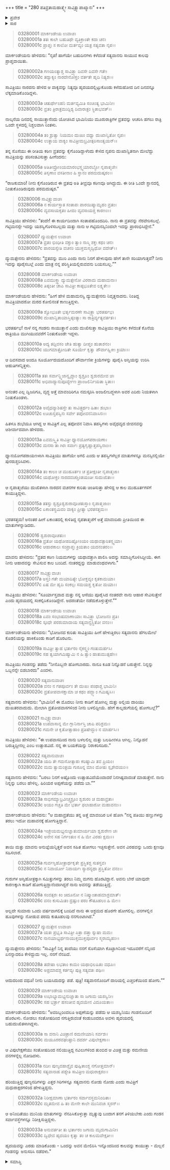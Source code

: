 +++
title = "280 ಪತಿವ್ರತಾಮಹಾತ್ಮ್ಯೇ ಸಾವಿತ್ರ್ಯುಪಾಖ್ಯಾನಃ"
+++

<details><summary>ಪ್ರವೇಶ</summary>


।।   ಓಂ ಓಂ ನಮೋ ನಾರಾಯಣಾಯ।।   ಶ್ರೀ ವೇದವ್ಯಾಸಾಯ ನಮಃ ।।

ಶ್ರೀ ಕೃಷ್ಣದ್ವೈಪಾಯನ ವೇದವ್ಯಾಸ ವಿರಚಿತ  

**ಶ್ರೀ ಮಹಾಭಾರತ**

**ಆರಣ್ಯಕ ಪರ್ವ**

**ದ್ರೌಪದೀಹರಣ ಪರ್ವ**

**ಅಧ್ಯಾಯ 280**

</details>


<details><summary>ಸಾರ</summary>

ನಾಲ್ಕನೆಯ ದಿನದಲ್ಲಿ ಸತ್ಯವಾನನು ಸಾಯುತ್ತಾನೆಂದು ಯೋಚಿಸಿದ ಸಾವಿತ್ರಿಯು ಹಗಲು ರಾತ್ರಿ ಒಂದೇ ಸ್ಥಳದಲ್ಲಿ ನಿಶ್ಚಲವಾಗಿ ನಿಲ್ಲುವ ಮೂರುರಾತ್ರಿಗಳ ವ್ರತವನ್ನು ಆಚರಿಸಿದುದು (1-9). ನಾಲ್ಕನೆಯ ದಿನ ಸತ್ಯವಾನನು ಹೆಗಲಮೇಲೆ ಕೊಡಲಿಯನ್ನು ಹಾಕಿಕೊಂಡು ಕಾಡಿಗೆ ಹೊರಡಲು ಸಾವಿತ್ರಿಯೂ ಅವನನ್ನು ಹಿಂಬಾಲಿಸಿ ನಡೆದುದು (10-33).

</details>


> 03280001 ಮಾರ್ಕಂಡೇಯ ಉವಾಚ।  
03280001a ತತಃ ಕಾಲೇ ಬಹುತಿಥೇ ವ್ಯತಿಕ್ರಾಂತೇ ಕದಾ ಚನ।  
03280001c ಪ್ರಾಪ್ತಃ ಸ ಕಾಲೋ ಮರ್ತವ್ಯಂ ಯತ್ರ ಸತ್ಯವತಾ ನೃಪ।।

ಮಾರ್ಕಂಡೇಯನು ಹೇಳಿದನು: “ನೃಪ! ಹಾಗೆಯೇ ಬಹುದಿನಗಳು ಕಳೆದಂತೆ ಸತ್ಯವಾನನು ಸಾಯುವ ಕಾಲವು ಪ್ರಾಪ್ತವಾಯಿತು.

> 03280002a ಗಣಯಂತ್ಯಾಶ್ಚ ಸಾವಿತ್ರ್ಯಾ ದಿವಸೇ ದಿವಸೇ ಗತೇ।  
03280002c ತದ್ವಾಕ್ಯಂ ನಾರದೇನೋಕ್ತಂ ವರ್ತತೇ ಹೃದಿ ನಿತ್ಯಶಃ।।

ಸಾವಿತ್ರಿಯು ನಾರದನು ಹೇಳಿದ ಆ ವಾಕ್ಯವನ್ನು ನಿತ್ಯವೂ ಹೃದಯದಲ್ಲಿಟ್ಟುಕೊಂಡು ಕಳೆದುಹೋದ ದಿನ ದಿನವನ್ನೂ ಲೆಕ್ಕಮಾಡಿಕೊಂಡಿದ್ದಳು.

> 03280003a ಚತುರ್ಥೇಽಹನಿ ಮರ್ತವ್ಯಮಿತಿ ಸಂಚಿಂತ್ಯ ಭಾಮಿನೀ।  
03280003c ವ್ರತಂ ತ್ರಿರಾತ್ರಮುದ್ದಿಶ್ಯ ದಿವಾರಾತ್ರಂ ಸ್ಥಿತಾಭವತ್।।

ನಾಲ್ಕನೆಯ ದಿನದಲ್ಲಿ ಸಾಯುತ್ತಾನೆಂದು ಯೋಚಿಸಿದ ಭಾಮಿನಿಯು ಮೂರುರಾತ್ರಿಗಳ ವ್ರತವನ್ನು ಆಚರಿಸಿ ಹಗಲು ರಾತ್ರಿ ಒಂದೇ ಸ್ಥಳದಲ್ಲಿ ನಿಶ್ಚಲವಾಗಿ ನಿಂತಳು.

> 03280004a ತಂ ಶ್ರುತ್ವಾ ನಿಯಮಂ ದುಃಖಂ ವಧ್ವಾ ದುಃಖಾನ್ವಿತೋ ನೃಪಃ।  
03280004c ಉತ್ಥಾಯ ವಾಕ್ಯಂ ಸಾವಿತ್ರೀಮಬ್ರವೀತ್ಪರಿಸಾಂತ್ವಯನ್।।

ತನ್ನ ಸೊಸೆಯು ಈ ರೀತಿಯ ಕಠಿಣ ವ್ರತವನ್ನು ಕೈಗೊಂಡಿದ್ದಾಳೆಂದು ಕೇಳಿದ ನೃಪನು ದುಃಖಾನ್ವಿತನಾಗಿ ಮೇಲೆದ್ದು ಸಾವಿತ್ರಿಯನ್ನು ಪರಿಸಂತವಿಸುತ್ತಾ ಹೀಗೆಂದನು:

> 03280005a ಅತಿತೀವ್ರೋಽಯಮಾರಂಭಸ್ತ್ವಯಾರಬ್ಧೋ ನೃಪಾತ್ಮಜೇ।  
03280005c ತಿಸೃಣಾಂ ವಸತೀನಾಂ ಹಿ ಸ್ಥಾನಂ ಪರಮದುಷ್ಕರಂ।।

“ರಾಜಕುಮಾರಿ! ನೀನು ಕೈಗೊಂಡಿರುವ ಈ ವ್ರತವು ಅತಿ ತೀವ್ರವೂ ಕಠಿಣವೂ ಆಗಿದ್ದುದು. ಈ ರೀತಿ ಒಂದೇ ಸ್ಥಾನದಲ್ಲಿ ನಿಂತುಕೊಂಡಿರುವುದು ಪರಮದುಷ್ಕರ.”

> 03280006 ಸಾವಿತ್ರ್ಯುವಾಚ।   
03280006a ನ ಕಾರ್ಯಸ್ತಾತ ಸಂತಾಪಃ ಪಾರಯಿಷ್ಯಾಮ್ಯಹಂ ವ್ರತಂ।  
03280006c ವ್ಯವಸಾಯಕೃತಂ ಹೀದಂ ವ್ಯವಸಾಯಶ್ಚ ಕಾರಣಂ।।

ಸಾವಿತ್ರಿಯು ಹೇಳಿದಳು: “ತಂದೇ! ಈ ಕಾರ್ಯದಿಂದಾಗಿ ಸಂತಾಪಹೊಂದದಿರಿ. ನಾನು ಈ ವ್ರತವನ್ನು ನೆರವೇರಿಸಬಲ್ಲೆ. ಗಟ್ಟಿಮನಸ್ಸೇ ಇದನ್ನು ಯಶಸ್ವಿಗೊಳಿಸಬಲ್ಲದು ಮತ್ತು ನಾನು ಆ ಗಟ್ಟಿಮನಸ್ಸಿನಿಂದಲೇ ಇದನ್ನು ಪ್ರಾರಂಭಿಸಿದ್ದೇನೆ.”

> 03280007 ದ್ಯುಮತ್ಸೇನ ಉವಾಚ।  
03280007a ವ್ರತಂ ಭಿಂಧೀತಿ ವಕ್ತುಂ ತ್ವಾಂ ನಾಸ್ಮಿ ಶಕ್ತಃ ಕಥಂ ಚನ।  
03280007c ಪಾರಯಸ್ವೇತಿ ವಚನಂ ಯುಕ್ತಮಸ್ಮದ್ವಿಧೋ ವದೇತ್।।

ದ್ಯುಮತ್ಸೇನನು ಹೇಳಿದನು: “ವ್ರತವನ್ನು ಮುರಿ ಎಂದು ನಾನು ನಿನಗೆ ಹೇಳುವುದು ಹೇಗೆ ತಾನೇ ಸರಿಯಾಗುತ್ತದೆ? ನೀನು ಇದನ್ನು ಪೂರೈಸಬಲ್ಲೆ ಎಂದು ಮಾತ್ರ ನನ್ನ ಪರಿಸ್ಥಿತಿಯಲ್ಲಿರುವವನು ಬಯಸಬಲ್ಲ.””

> 03280008 ಮಾರ್ಕಂಡೇಯ ಉವಾಚ।  
03280008a ಏವಮುಕ್ತ್ವಾ ದ್ಯುಮತ್ಸೇನೋ ವಿರರಾಮ ಮಹಾಮನಾಃ।  
03280008c ತಿಷ್ಠಂತೀ ಚಾಪಿ ಸಾವಿತ್ರೀ ಕಾಷ್ಠಭೂತೇವ ಲಕ್ಷ್ಯತೇ।।

ಮಾರ್ಕಂಡೇಯನು ಹೇಳಿದನು: “ಹೀಗೆ ಹೇಳಿ ಮಹಾಮನಸ್ವಿ ದ್ಯುಮತ್ಸೇನನು ನಿವೃತ್ತನಾದನು. ನಿಂತಿದ್ದ ಸಾವಿತ್ರಿಯಾದರೋ ಮರದ ಕೋಲಿನಂತೆ ಕಾಣುತ್ತಿದ್ದಳು.

> 03280009a ಶ್ವೋಭೂತೇ ಭರ್ತೃಮರಣೇ ಸಾವಿತ್ರ್ಯಾ ಭರತರ್ಷಭ।  
03280009c ದುಃಖಾನ್ವಿತಾಯಾಸ್ತಿಷ್ಠಂತ್ಯಾಃ ಸಾ ರಾತ್ರಿರ್ವ್ಯತ್ಯವರ್ತತ।।

ಭರತರ್ಷಭ! ನಾಳೆ ನನ್ನ ಗಂಡನು ಸಾಯುತ್ತಾನೆ ಎಂದು ದುಃಖಿಸುತ್ತಾ ಸಾವಿತ್ರಿಯು ರಾತ್ರಿಗಳು ಕಳೆದಂತೆ ಕೊನೆಯ ರಾತ್ರಿಯೂ ಮುಗಿಯುವವರೆಗೆ ನಿಂತುಕೊಂಡೇ ಇದ್ದಳು.

> 03280010a ಅದ್ಯ ತದ್ದಿವಸಂ ಚೇತಿ ಹುತ್ವಾ ದೀಪ್ತಂ ಹುತಾಶನಂ।  
03280010c ಯುಗಮಾತ್ರೋದಿತೇ ಸೂರ್ಯೇ ಕೃತ್ವಾ ಪೌರ್ವಾಹ್ಣಿಕೀಃ ಕ್ರಿಯಾಃ।।

ಆ ದಿವಸವಾದ ಅಂದೂ ಸೂರ್ಯೋದಯದೊಂದಿಗೆ ಪೌರ್ವಾಣಿಕೀ ಕ್ರಿಯೆಗಳನ್ನು ಪೂರೈಸಿ ಅಗ್ನಿಯನ್ನು ಉರಿಸಿ ಆಹುತಿಗಳನ್ನಿತ್ತಳು.

> 03280011a ತತಃ ಸರ್ವಾನ್ದ್ವಿಜಾನ್ವೃದ್ಧಾಂ ಶ್ವಶ್ರೂಂ ಶ್ವಶುರಮೇವ ಚ।  
03280011c ಅಭಿವಾದ್ಯಾನುಪೂರ್ವ್ಯೇಣ ಪ್ರಾಂಜಲಿರ್ನಿಯತಾ ಸ್ಥಿತಾ।।

ಅನಂತರ ಎಲ್ಲ ದ್ವಿಜರಿಗೂ, ವೃದ್ಧ ಅತ್ತೆ ಮಾವಂದಿರಿಗೂ ನಮಸ್ಕರಿಸಿ ಅಂಜಲೀಬದ್ಧಳಾಗಿ ಅವರ ಎದಿರು ನಿಯತಳಾಗಿ ನಿಂತುಕೊಂಡಳು.

> 03280012a ಅವೈಧವ್ಯಾಶಿಷಸ್ತೇ ತು ಸಾವಿತ್ರ್ಯರ್ಥಂ ಹಿತಾಃ ಶುಭಾಃ।  
03280012c ಊಚುಸ್ತಪಸ್ವಿನಃ ಸರ್ವೇ ತಪೋವನನಿವಾಸಿನಃ।।

ಹಿತಳೂ ಶುಭೆಯೂ ಆಗಿದ್ದ ಆ ಸಾವಿತ್ರಿಗೆ ಎಲ್ಲ ತಪೋವನ ನಿವಾಸಿ ತಪಸ್ವಿಗಳು ಅವೈಧವ್ಯದ ಜೀವನವನ್ನು ಆಶೀರ್ವಾದವಾಗಿ ಹೇಳಿದರು.

> 03280013a ಏವಮಸ್ತ್ವಿತಿ ಸಾವಿತ್ರೀ ಧ್ಯಾನಯೋಗಪರಾಯಣಾ।  
03280013c ಮನಸಾ ತಾ ಗಿರಃ ಸರ್ವಾಃ ಪ್ರತ್ಯಗೃಹ್ಣಾತ್ತಪಸ್ವಿನಾಂ।।

ಧ್ಯಾನಯೋಗಪರಾಯಣಳಾಗಿ ಸಾವಿತ್ರಿಯು ಹಾಗೆಯೇ ಅಗಲಿ ಎಂದು ಆ ತಪಸ್ವಿಗಳೆಲ್ಲರ ಮಾತುಗಳನ್ನೂ ಮನಸ್ಸಿನಲ್ಲಿಯೇ ಪುನರುಶ್ಚರಿಸಿದಳು.

> 03280014a ತಂ ಕಾಲಂ ಚ ಮುಹೂರ್ತಂ ಚ ಪ್ರತೀಕ್ಷಂತೀ ನೃಪಾತ್ಮಜಾ।   
03280014c ಯಥೋಕ್ತಂ ನಾರದವಚಶ್ಚಿಂತಯಂತೀ ಸುದುಃಖಿತಾ।।

ಆ ನೃಪಾತ್ಮಜೆಯು ದುಃಖಿತಳಾಗಿ ನಾರದನ ವಚನಗಳ ಕುರಿತು ಚಿಂತಿಸುತ್ತಾ ಹೇಳಿದ್ದ ಆ ಕಾಲ ಮುಹೂರ್ತಗಳಿಗೆ ಕಾಯುತ್ತಿದ್ದಳು.

> 03280015a ತತಸ್ತು ಶ್ವಶ್ರೂಶ್ವಶುರಾವೂಚತುಸ್ತಾಂ ನೃಪಾತ್ಮಜಾಂ।  
03280015c ಏಕಾಂತಸ್ಥಮಿದಂ ವಾಕ್ಯಂ ಪ್ರೀತ್ಯಾ ಭರತಸತ್ತಮ।।

ಭರತಸತ್ತಮ! ಅನಂತರ ಹೀಗೆ ಏಕಾಂತದಲ್ಲಿ ಕುಳಿತಿದ್ದ ನೃಪತಾತ್ಮಜೆಗೆ ಅತ್ತೆ ಮಾವಂದಿರು ಪ್ರೀತಿಯಿಂದ ಈ ಮಾತುಗಳನ್ನಾಡಿದರು.

> 03280016 ಶ್ವಶುರಾವೂಚತುಃ।  
03280016a ವ್ರತೋ ಯಥೋಪದಿಷ್ಟೋಽಯಂ ಯಥಾವತ್ಪಾರಿತಸ್ತ್ವಯಾ।   
03280016c ಆಹಾರಕಾಲಃ ಸಂಪ್ರಾಪ್ತಃ ಕ್ರಿಯತಾಂ ಯದನಂತರಂ।।

ಮಾವನು ಹೇಳಿದನು: “ವ್ರತದ ಕಠಿಣ ನಿಯಮಗಳನ್ನು ಯಥಾವತ್ತಾಗಿ ಪಾಲಿಸಿ ಅದನ್ನು ಸಮಾಪ್ತಿಗೊಳಿಸಿದ್ದೀಯೆ. ಈಗ ನೀನು ಆಹಾರವನ್ನು ಸೇವಿಸುವ ಕಾಲ ಬಂದಿದೆ. ನಂತರದ್ದನ್ನು ಮಾಡುವಂಥವಳಾಗು.”

> 03280017 ಸಾವಿತ್ರ್ಯುವಾಚ।  
03280017a ಅಸ್ತಂ ಗತೇ ಮಯಾದಿತ್ಯೇ ಭೋಕ್ತವ್ಯಂ ಕೃತಕಾಮಯಾ।  
03280017c ಏಷ ಮೇ ಹೃದಿ ಸಂಕಲ್ಪಃ ಸಮಯಶ್ಚ ಕೃತೋ ಮಯಾ।।

ಸಾವಿತ್ರಿಯು ಹೇಳಿದಳು: “ಸೂರ್ಯಾಸ್ತವಾದ ಮತ್ತು ನನ್ನ ಆಸೆಯು ಪೂರೈಸಿದ ನಂತರವೇ ನಾನು ಆಹಾರ ಸೇವಿಸುತ್ತೇನೆ ಎಂದು ಹೃದಯದಲ್ಲಿ ಸಂಕಲ್ಪಿಸಿಕೊಂಡಿದ್ದೇನೆ. ಅದರಂತೆಯೇ ನಡೆದುಕೊಳ್ಳುತ್ತೇನೆ.””

> 03280018 ಮಾರ್ಕಂಡೇಯ ಉವಾಚ।  
03280018a ಏವಂ ಸಂಭಾಷಮಾಣಾಯಾಃ ಸಾವಿತ್ರ್ಯಾ ಭೋಜನಂ ಪ್ರತಿ।  
03280018c ಸ್ಕಂಧೇ ಪರಶುಮಾದಾಯ ಸತ್ಯವಾನ್ಪ್ರಸ್ಥಿತೋ ವನಂ।।

ಮಾರ್ಕಂಡೇಯನು ಹೇಳಿದನು: “ಭೋಜನದ ಕುರಿತು ಸಾವಿತ್ರಿಯು ಹೀಗೆ ಹೇಳುತ್ತಿರಲು ಸತ್ಯವಾನನು ಹೆಗಲಮೇಲೆ ಕೊಡಲಿಯನ್ನು ಹಾಕಿಕೊಂಡು ಕಾಡಿಗೆ ಹೊರಟನು.

> 03280019a ಸಾವಿತ್ರೀ ತ್ವಾಹ ಭರ್ತಾರಂ ನೈಕಸ್ತ್ವಂ ಗಂತುಮರ್ಹಸಿ।  
03280019c ಸಹ ತ್ವಯಾಗಮಿಷ್ಯಾಮಿ ನ ಹಿ ತ್ವಾಂ ಹಾತುಮುತ್ಸಹೇ।।

ಸಾವಿತ್ರಿಯು ಗಂಡನನ್ನು ತಡೆದು “ನೀನೊಬ್ಬನೇ ಹೋಗಬಾರದು. ನಾನೂ ಕೂಡ ನಿನ್ನೊಡನೆ ಬರುತ್ತೇನೆ. ನಿನ್ನನ್ನು ಒಬ್ಬನನ್ನೇ ಬಿಡಬಾರದು” ಎಂದಳು.

> 03280020 ಸತ್ಯವಾನುವಾಚ।  
03280020a ವನಂ ನ ಗತಪೂರ್ವಂ ತೇ ದುಃಖಃ ಪಂಥಾಶ್ಚ ಭಾಮಿನಿ।  
03280020c ವ್ರತೋಪವಾಸಕ್ಷಾಮಾ ಚ ಕಥಂ ಪದ್ಭ್ಯಾಂ ಗಮಿಷ್ಯಸಿ।।

ಸತ್ಯವಾನನು ಹೇಳಿದನು: “ಭಾಮಿನೀ! ಈ ಮೊದಲು ನೀನು ಕಾಡಿಗೆ ಹೋಗಿಲ್ಲ ಮತ್ತು ಅಲ್ಲಿಯ ದಾರಿಯು ದುಃಖತರವಾದುದು. ಮೇಲಾಗಿ ವ್ರತೋಪವಾಸಗಳಿಂದ ನೀನು ಬಳಲಿದ್ದೀಯೆ. ಹೇಗೆ ಕಾಲ್ನಡುಗೆಯಲ್ಲಿ ಹೋಗಬಲ್ಲೆ?”

> 03280021 ಸಾವಿತ್ರ್ಯುವಾಚ।  
03280021a ಉಪವಾಸಾನ್ನ ಮೇ ಗ್ಲಾನಿರ್ನಾಸ್ತಿ ಚಾಪಿ ಪರಿಶ್ರಮಃ।  
03280021c ಗಮನೇ ಚ ಕೃತೋತ್ಸಾಹಾಂ ಪ್ರತಿಷೇದ್ಧುಂ ನ ಮಾರ್ಹಸಿ।।

ಸಾವಿತ್ರಿಯು ಹೇಳಿದಳು: “ಈ ಉಪವಾಸದಿಂದ ನಾನು ಬಳಲಲಿಲ್ಲ ಮತ್ತು ಬಲಹೀನಳೂ ಆಗಿಲ್ಲ. ನಿನ್ನೊಡನೆ ಬರುತ್ತಿದ್ದೀನಲ್ಲ ಎಂಬ ಉತ್ಸಾಹವಿದೆ. ನನ್ನ ಈ ಬಯಕೆಯನ್ನು ನಿರಾಕರಿಸದಿರು.”

> 03280022 ಸತ್ಯವಾನುವಾಚ।  
03280022a ಯದಿ ತೇ ಗಮನೋತ್ಸಾಹಃ ಕರಿಷ್ಯಾಮಿ ತವ ಪ್ರಿಯಂ।  
03280022c ಮಮ ತ್ವಾಮಂತ್ರಯ ಗುರೂನ್ನ ಮಾಂ ದೋಷಃ ಸ್ಪೃಶೇದಯಂ।।

ಸತ್ಯವಾನನು ಹೇಳಿದನು: “ಬರಲು ನಿನಗೆ ಅಷ್ಟೊಂದು ಉತ್ಸಾಹವಿದೆಯೆಂದಾದರೆ ನಿನಗಿಷ್ಟವಾದಂತೆ ಮಾಡುತ್ತೇನೆ. ನಾನು ನಿನ್ನನ್ನು ಬರಲು ಹೇಳಿಲ್ಲ. ಹಿರಿಯರ ಅಪ್ಪಣೆಯನ್ನು ಪಡೆದು ಬಾ.””

> 03280023 ಮಾರ್ಕಂಡೇಯ ಉವಾಚ।  
03280023a ಸಾಭಿಗಮ್ಯಾಬ್ರವೀಚ್ಚ್ವಶ್ರೂಂ ಶ್ವಶುರಂ ಚ ಮಹಾವ್ರತಾ।  
03280023c ಅಯಂ ಗಚ್ಚತಿ ಮೇ ಭರ್ತಾ ಫಲಾಹಾರೋ ಮಹಾವನಂ।।

ಮಾರ್ಕಂಡೇಯನು ಹೇಳಿದನು: “ಆ ಮಹಾವ್ರತೆಯು ತನ್ನ ಅತ್ತೆ ಮಾವಂದಿರ ಬಳಿ ಹೋಗಿ “ನನ್ನ ಪತಿಯು ಹಣ್ಣುಗಳನ್ನು ತರಲು ಇದೋ ಮಹಾವನಕ್ಕೆ ಹೋಗುತ್ತಿದ್ದಾನೆ.

> 03280024a ಇಚ್ಚೇಯಮಭ್ಯನುಜ್ಞಾತುಮಾರ್ಯಯಾ ಶ್ವಶುರೇಣ ಚ।  
03280024c ಅನೇನ ಸಹ ನಿರ್ಗಂತುಂ ನ ಹಿ ಮೇ ವಿರಹಃ ಕ್ಷಮಃ।।

ತಾಯಿ ಮತ್ತು ಮಾವನು ಅನುಜ್ಞೆಯನ್ನಿತ್ತರೆ ಅವನ ಸಹಿತ ಹೋಗಲು ಇಚ್ಛಿಸುತ್ತೇನೆ. ಅವನ ವಿರಹವನ್ನು ಒಂದು ಕ್ಷಣವೂ ಸಹಿಸಲಾರೆ.

> 03280025a ಗುರ್ವಗ್ನಿಹೋತ್ರಾರ್ಥಕೃತೇ ಪ್ರಸ್ಥಿತಶ್ಚ ಸುತಸ್ತವ।  
03280025c ನ ನಿವಾರ್ಯೋ ನಿವಾರ್ಯಃ ಸ್ಯಾದನ್ಯಥಾ ಪ್ರಸ್ಥಿತೋ ವನಂ।।

ಗುರುಗಳ ಅಗ್ನಿಹೋತ್ರಕ್ಕಾಗಿ ಸಮಿತ್ತುಗಳನ್ನು ತರಲು ನಿಮ್ಮ ಮಗನು ಹೊರಟಿದ್ದಾನೆ. ಅವನು ಬೇರೆ ಯಾವುದೇ ಕಾರಣಕ್ಕಾಗಿ ಕಾಡಿಗೆ ಹೋಗುತ್ತಿದ್ದಾನೆಂದಾಗಿದ್ದರೆ ನಾನು ಅವನನ್ನು ತಡೆಯುತ್ತಿದ್ದೆ.

> 03280026a ಸಂವತ್ಸರಃ ಕಿಂ ಚಿದೂನೋ ನ ನಿಷ್ಕ್ರಾಂತಾಹಮಾಶ್ರಮಾತ್।  
03280026c ವನಂ ಕುಸುಮಿತಂ ದ್ರಷ್ಟುಂ ಪರಂ ಕೌತೂಹಲಂ ಹಿ ಮೇ।।

ಅಲ್ಲದೇ ಸುಮಾರು ಒಂದು ವರ್ಷವಾಗಲಿಕ್ಕೆ ಬಂದಿದೆ ನಾನು ಈ ಆಶ್ರಮದ ಹೊರಗೇ ಹೋಗಲಿಲ್ಲ. ವನಗಳಲ್ಲಿನ ಹೂವುಗಳನ್ನು ನೋಡುವ ಪರಮ ಕುತೂಹಲವು ನನಗುಂಟಾಗಿದೆ.”

> 03280027 ದ್ಯುಮತ್ಸೇನ ಉವಾಚ।  
03280027a ಯತಃ ಪ್ರಭೃತಿ ಸಾವಿತ್ರೀ ಪಿತ್ರಾ ದತ್ತಾ ಸ್ನುಷಾ ಮಮ।  
03280027c ನಾನಯಾಭ್ಯರ್ಥನಾಯುಕ್ತಮುಕ್ತಪೂರ್ವಂ ಸ್ಮರಾಮ್ಯಹಂ।।

ದ್ಯುಮತ್ಸೇನನು ಹೇಳಿದನು: “ಸಾವಿತ್ರೀ! ನಿನ್ನ ತಂದೆಯು ನನಗೆ ಸೊಸೆಯಾಗಿ ಕೊಟ್ಟಾಗಿನಿಂದ ಇದೂವರೆಗೆ ನನ್ನಿಂದ ಏನನ್ನಾದರೂ ಕೇಳಿದ್ದುದು ಇಲ್ಲ. ನನಗೆ ನೆನಪಿದೆ.

> 03280028a ತದೇಷಾ ಲಭತಾಂ ಕಾಮಂ ಯಥಾಭಿಲಷಿತಂ ವಧೂಃ।  
03280028c ಅಪ್ರಮಾದಶ್ಚ ಕರ್ತವ್ಯಃ ಪುತ್ರಿ ಸತ್ಯವತಃ ಪಥಿ।।

ಆದುದರಿಂದ ವಧೂ! ನೀನು ಬಯಸಿದುದನ್ನು ಪಡೆ. ಪುತ್ರಿ! ಸತ್ಯವಾನನೊಂದಿಗೆ ದಾರಿಯಲ್ಲಿ ಎಚ್ಚರಿಕೆಯಿಂದ ಹೋಗು.””

> 03280029 ಮಾರ್ಕಂಡೇಯ ಉವಾಚ।  
03280029a ಉಭಾಭ್ಯಾಮಭ್ಯನುಜ್ಞಾತಾ ಸಾ ಜಗಾಮ ಯಶಸ್ವಿನೀ।  
03280029c ಸಹ ಭರ್ತ್ರಾ ಹಸಂತೀವ ಹೃದಯೇನ ವಿದೂಯತಾ।।

ಮಾರ್ಕಂಡೇಯನು ಹೇಳಿದನು: “ಅವರಿಬ್ಬರಿಂದಲೂ ಅಪ್ಪಣೆಯನ್ನು ಪಡೆದು ಆ ಯಶಸ್ವಿನಿಯು ಗಂಡನೊಂದಿಗೆ ಹೊರಟಳು. ನೋಡಲು ಸಂತೋಷದಿಂದ ನಗುತ್ತಿರುವಂತೆ ಕಂಡುಬಂದರೂ ಅವಳು ಹೃದಯದಲ್ಲಿ ಬಹುದುಃಖಿತಳಾಗಿದ್ದಳು.

> 03280030a ಸಾ ವನಾನಿ ವಿಚಿತ್ರಾಣಿ ರಮಣೀಯಾನಿ ಸರ್ವಶಃ।  
03280030c ಮಯೂರರವಘುಷ್ಟಾನಿ ದದರ್ಶ ವಿಪುಲೇಕ್ಷಣಾ।।

ಆ ವಿಪುಲೇಕ್ಷಣೆಯು ಸಂತೋಷದಿಂದ ನಲಿಯುತ್ತಿದ್ದ ನವಿಲುಗಳಿಂದ ತುಂಬಿದ ಆ ವಿಚಿತ್ರ ಮತ್ತು ರಮಣೀಯ ವನಗಳನ್ನೆಲ್ಲ ನೋಡಿದಳು.

> 03280031a ನದೀಃ ಪುಣ್ಯವಹಾಶ್ಚೈವ ಪುಷ್ಪಿತಾಂಶ್ಚ ನಗೋತ್ತಮಾನ್।  
03280031c ಸತ್ಯವಾನಾಹ ಪಶ್ಯೇತಿ ಸಾವಿತ್ರೀಂ ಮಧುರಾಕ್ಷರಂ।।

ಹರಿಯುತ್ತಿದ್ದ ಪುಣ್ಯನದಿಗಳನ್ನು ಎತ್ತರ ಗಿರಿಗಳನ್ನೂ ಸತ್ಯವಾನನು ನೋಡು ನೋಡು ಎಂದು ಸಾವಿತ್ರಿಗೆ ಮಧುರಾಕ್ಷರಗಳಿಂದ ಹೇಳುತ್ತಿದ್ದನು.

> 03280032a ನಿರೀಕ್ಷಮಾಣಾ ಭರ್ತಾರಂ ಸರ್ವಾವಸ್ಥಮನಿಂದಿತಾ।   
03280032c ಮೃತಮೇವ ಹಿ ತಂ ಮೇನೇ ಕಾಲೇ ಮುನಿವಚಃ ಸ್ಮರನ್।।

ಆ ಅನಿಂದಿತೆಯು ಮುನಿಯ ಮಾತುಗಳನ್ನು ನೆನಪಿಸಿಕೊಳ್ಳುತ್ತಾ ಮೃತ್ಯುವು ಬಂದಾಗ ತನಗೆ ತಿಳಿಯಬೇಕು ಎಂದು ಗಂಡನ ಸರ್ವಾವಸ್ಥೆಗಳನ್ನೂ ನಿರೀಕ್ಷಿಸುತ್ತಿದ್ದಳು.

> 03280033a ಅನುವರ್ತತೀ ತು ಭರ್ತಾರಂ ಜಗಾಮ ಮೃದುಗಾಮಿನೀ।  
03280033c ದ್ವಿಧೇವ ಹೃದಯಂ ಕೃತ್ವಾ ತಂ ಚ ಕಾಲಮವೇಕ್ಷತೀ।।

ಹೃದಯವನ್ನು ಎರಡು ಮಾಡಿಕೊಂಡು - ಒಂದನ್ನು ಅವನ ಮೇಲಿರಿಸಿ ಇನ್ನೊಂದರಿಂದ ಕಾಲವನ್ನು ಕಾಯುತ್ತಾ - ಮೆಲ್ಲನೆ ಗಂಡನನ್ನು ಅನುಸರಿಸಿ ನಡೆದಳು.”


<details><summary>ಸಮಾಪ್ತಿ</summary>


ಇತಿ ಶ್ರೀ ಮಹಾಭಾರತೇ ಆರಣ್ಯಕಪರ್ವಣಿ ದ್ರೌಪದೀಹರಣಪರ್ವಣಿ ಪತಿವ್ರತಾಮಹಾತ್ಮ್ಯೇ ಸಾವಿತ್ರ್ಯುಪಾಖ್ಯಾನೇ ಅಶೀತ್ಯಧಿಕದ್ವಿಶತತಮೋಽಧ್ಯಾಯ:।  
ಇದು ಮಹಾಭಾರತದ ಆರಣ್ಯಕಪರ್ವದಲ್ಲಿ ದ್ರೌಪದೀಹರಣಪರ್ವದಲ್ಲಿ ಪತಿವ್ರತಾಮಹಾತ್ಮ್ಯೆಯಲ್ಲಿ ಸಾವಿತ್ರ್ಯುಪಾಖ್ಯಾನದಲ್ಲಿ ಇನ್ನೂರಾಎಂಭತ್ತನೆಯ ಅಧ್ಯಾಯವು.


</details>

